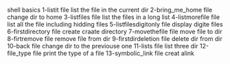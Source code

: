 shell basics
1-listit file list the file in the current dir
2-bring_me_home file change dir to home
3-listfiles file list the files in a long list
4-listmorefile file list all the file including hidding files
5-listfilesdigitonly file display digite files
6-firstdirectory file create craate directory
7-movethefile file move file to dir
8-firtremove file remove file from dir
9-firstdirdeletion file  delete dir from dir
10-back file change dir to the previouse one
11-lists file list three dir
12-file_type file print the type of a file
13-symbolic_link file creat alink
